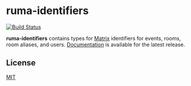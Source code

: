 # ruma-identifiers

[![Build Status](https://travis-ci.org/ruma/ruma-identifiers.svg?branch=master)](https://travis-ci.org/ruma/ruma-identifiers)

**ruma-identifiers** contains types for [Matrix](https://matrix.org/) identifiers for events, rooms, room aliases, and users.
[Documentation](http://ruma.github.io/ruma-identifiers/ruma_identifiers/) is available for the latest release.

## License

[MIT](http://opensource.org/licenses/MIT)
